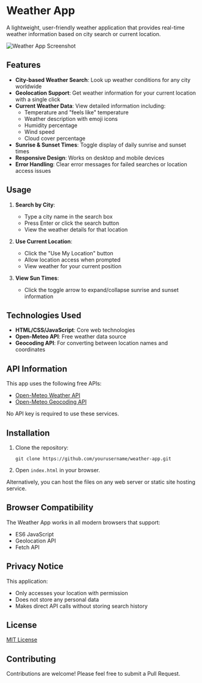 # Weather App

A lightweight, user-friendly weather application that provides real-time weather information based on city search or current location.

![Weather App Screenshot](https://via.placeholder.com/800x400)

## Features

- **City-based Weather Search**: Look up weather conditions for any city worldwide
- **Geolocation Support**: Get weather information for your current location with a single click
- **Current Weather Data**: View detailed information including:
  - Temperature and "feels like" temperature
  - Weather description with emoji icons
  - Humidity percentage
  - Wind speed
  - Cloud cover percentage
- **Sunrise & Sunset Times**: Toggle display of daily sunrise and sunset times
- **Responsive Design**: Works on desktop and mobile devices
- **Error Handling**: Clear error messages for failed searches or location access issues

## Usage

1. **Search by City**:
   - Type a city name in the search box
   - Press Enter or click the search button
   - View the weather details for that location

2. **Use Current Location**:
   - Click the "Use My Location" button
   - Allow location access when prompted
   - View weather for your current position

3. **View Sun Times**:
   - Click the toggle arrow to expand/collapse sunrise and sunset information

## Technologies Used

- **HTML/CSS/JavaScript**: Core web technologies
- **Open-Meteo API**: Free weather data source
- **Geocoding API**: For converting between location names and coordinates

## API Information

This app uses the following free APIs:
- [Open-Meteo Weather API](https://open-meteo.com/)
- [Open-Meteo Geocoding API](https://open-meteo.com/en/docs/geocoding-api)

No API key is required to use these services.

## Installation

1. Clone the repository:
   ```
   git clone https://github.com/yourusername/weather-app.git
   ```

2. Open `index.html` in your browser.

Alternatively, you can host the files on any web server or static site hosting service.

## Browser Compatibility

The Weather App works in all modern browsers that support:
- ES6 JavaScript
- Geolocation API
- Fetch API

## Privacy Notice

This application:
- Only accesses your location with permission
- Does not store any personal data
- Makes direct API calls without storing search history

## License

[MIT License](LICENSE)

## Contributing

Contributions are welcome! Please feel free to submit a Pull Request.